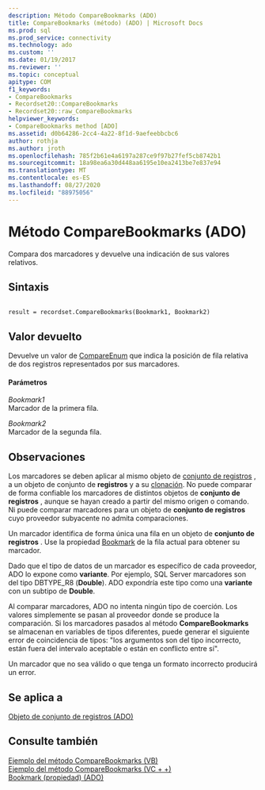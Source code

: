 ```yaml
---
description: Método CompareBookmarks (ADO)
title: CompareBookmarks (método) (ADO) | Microsoft Docs
ms.prod: sql
ms.prod_service: connectivity
ms.technology: ado
ms.custom: ''
ms.date: 01/19/2017
ms.reviewer: ''
ms.topic: conceptual
apitype: COM
f1_keywords:
- CompareBookmarks
- Recordset20::CompareBookmarks
- Recordset20::raw_CompareBookmarks
helpviewer_keywords:
- CompareBookmarks method [ADO]
ms.assetid: d0b64286-2cc4-4a22-8f1d-9aefeebbcbc6
author: rothja
ms.author: jroth
ms.openlocfilehash: 785f2b61e4a6197a287ce9f97b27fef5cb8742b1
ms.sourcegitcommit: 18a98ea6a30d448aa6195e10ea2413be7e837e94
ms.translationtype: MT
ms.contentlocale: es-ES
ms.lasthandoff: 08/27/2020
ms.locfileid: "88975056"
---
```

# <a name="comparebookmarks-method-ado"></a>Método CompareBookmarks (ADO)
Compara dos marcadores y devuelve una indicación de sus valores relativos.  
  
## <a name="syntax"></a>Sintaxis  
  
```  
  
result = recordset.CompareBookmarks(Bookmark1, Bookmark2)  
```  
  
## <a name="return-value"></a>Valor devuelto  
 Devuelve un valor de [CompareEnum](./compareenum.md) que indica la posición de fila relativa de dos registros representados por sus marcadores.  
  
#### <a name="parameters"></a>Parámetros  
 *Bookmark1*  
 Marcador de la primera fila.  
  
 *Bookmark2*  
 Marcador de la segunda fila.  
  
## <a name="remarks"></a>Observaciones  
 Los marcadores se deben aplicar al mismo objeto de [conjunto de registros](./recordset-object-ado.md) , a un objeto de conjunto de **registros** y a su [clonación](./clone-method-ado.md). No puede comparar de forma confiable los marcadores de distintos objetos de **conjunto de registros** , aunque se hayan creado a partir del mismo origen o comando. Ni puede comparar marcadores para un objeto de **conjunto de registros** cuyo proveedor subyacente no admita comparaciones.  
  
 Un marcador identifica de forma única una fila en un objeto de **conjunto de registros** . Use la propiedad [Bookmark](./bookmark-property-ado.md) de la fila actual para obtener su marcador.  
  
 Dado que el tipo de datos de un marcador es específico de cada proveedor, ADO lo expone como **variante**. Por ejemplo, SQL Server marcadores son del tipo DBTYPE_R8 (**Double**). ADO expondría este tipo como una **variante** con un subtipo de **Double**.  
  
 Al comparar marcadores, ADO no intenta ningún tipo de coerción. Los valores simplemente se pasan al proveedor donde se produce la comparación. Si los marcadores pasados al método **CompareBookmarks** se almacenan en variables de tipos diferentes, puede generar el siguiente error de coincidencia de tipos: "los argumentos son del tipo incorrecto, están fuera del intervalo aceptable o están en conflicto entre sí".  
  
 Un marcador que no sea válido o que tenga un formato incorrecto producirá un error.  
  
## <a name="applies-to"></a>Se aplica a  
 [Objeto de conjunto de registros (ADO)](./recordset-object-ado.md)  
  
## <a name="see-also"></a>Consulte también  
 [Ejemplo del método CompareBookmarks (VB)](./comparebookmarks-method-example-vb.md)   
 [Ejemplo del método CompareBookmarks (VC + +)](./comparebookmarks-method-example-vc.md)   
 [Bookmark (propiedad) (ADO)](./bookmark-property-ado.md)